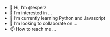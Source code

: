 - 👋 Hi, I’m @esperz
- 👀 I’m interested in ...
- 🌱 I’m currently learning Python and Javascript
- 💞️ I’m looking to collaborate on ...
- 📫 How to reach me ...

<!---
esperz/esperz is a ✨ special ✨ repository because its `README.md` (this file) appears on your GitHub profile.
You can click the Preview link to take a look at your changes.
--->
